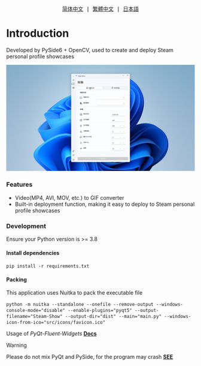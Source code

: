 <pre align="center">
<a href="docs/zh_CN.md">简体中文</a> | <a href="docs/zh_TW.md">繁體中文</a> | <a href="docs/ja_JP.md">日本語</a>
</pre>

# Introduction

Developed by PySide6 + OpenCV, used to create and deploy Steam personal profile showcases

<img src="docs/screenshot.png" alt="screenshot">

### Features

-   Video(MP4, AVI, MOV, etc.) to GIF converter
-   Built-in deployment function, making it easy to deploy to Steam personal profile showcases

### Development

Ensure your Python version is >= 3.8

#### Install dependencies

```
pip install -r requirements.txt
```

#### Packing

This application uses Nuitka to pack the executable file

```
python -m nuitka --standalone --onefile --remove-output --windows-console-mode="disable" --enable-plugins="pyqt5" --output-filename="Steam-Show" --output-dir="dist" --main="main.py" --windows-icon-from-ico="src/icons/favicon.ico"
```

Usage of _PyQt-Fluent-Widgets_ **[Docs](https://qfluentwidgets.com/pages/about)**

> [!WARNING]
> Please do not mix PyQt and PySide, for the program may crash **[SEE](https://qfluentwidgets.com/pages/install)**
